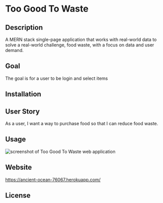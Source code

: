 # Too Good To Waste

## Description
A MERN stack single-page application that works with real-world data to solve a real-world challenge, food waste, with a focus on data and user demand.

## Goal
The goal is for a user to be login and select items 

## Installation

## User Story
As a user, I want a way to purchase food so that I can reduce food waste.

## Usage
![screenshot of Too Good To Waste web application]()

## Website
https://ancient-ocean-76067.herokuapp.com/

## License
